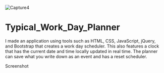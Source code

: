 ![Capture4](https://user-images.githubusercontent.com/99390832/160767923-95b795c7-8cf8-4cdc-bd42-5720ef99385a.PNG)
# Typical_Work_Day_Planner
 
 I made an application using tools such as HTML, CSS, JavaScript, jQuery, and Bootstrap that creates a work day scheduler.
 This also features a clock that has the current date and time locally updated in real time.
 The planner can save what you write down as an event and has a reset scheduler.

Screenshot
